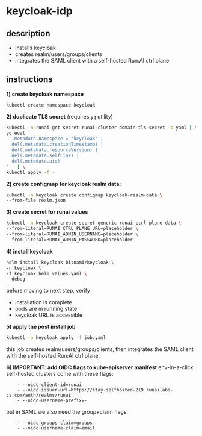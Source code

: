# keycloak-idp
## description
- installs keycloak
- creates realm/users/groups/clients
- integrates the SAML client with a self-hosted Run:AI ctrl plane

## instructions

**1) create keycloak namespace**
```bash
kubectl create namespace keycloak
```

**2) duplicate TLS secret** (requires `yq` utility)
```bash
kubectl -n runai get secret runai-cluster-domain-tls-secret -o yaml | \
yq eval '
  .metadata.namespace = "keycloak" |
  del(.metadata.creationTimestamp) |
  del(.metadata.resourceVersion) |
  del(.metadata.selfLink) |
  del(.metadata.uid)
' - | \
kubectl apply -f -
```

**2) create configmap for keycloak realm data:**
```bash
kubectl -n keycloak create configmap keycloak-realm-data \
--from-file realm.json
```

**3) create secret for runai values**
```bash
kubectl -n keycloak create secret generic runai-ctrl-plane-data \
--from-literal=RUNAI_CTRL_PLANE_URL=placeholder \
--from-literal=RUNAI_ADMIN_USERNAME=placeholder \
--from-literal=RUNAI_ADMIN_PASSWORD=placeholder
```

**4) install keycloak**
```bash
helm install keycloak bitnami/keycloak \
-n keycloak \
-f keycloak_helm_values.yaml \
--debug
```
before moving to next step, verify
- installation is complete
- pods are in running state
- keycloak URL is accessible

**5) apply the post install job**
```bash
kubectl -n keycloak apply -f job.yaml
```
this job creates realm/users/groups/clients, then integrates the SAML client with the self-hosted Run:AI ctrl plane.

**6) IMPORTANT: add OIDC flags to kube-apiserver manifest**
env-in-a-click self-hosted clusters come with these flags:
```
    - --oidc-client-id=runai
    - --oidc-issuer-url=https://itay-selfhosted-219.runailabs-cs.com/auth/realms/runai
    - --oidc-username-prefix=-
```

but in SAML we also need the group+claim flags:
```
    - --oidc-groups-claim=groups
    - --oidc-username-claim=email
```